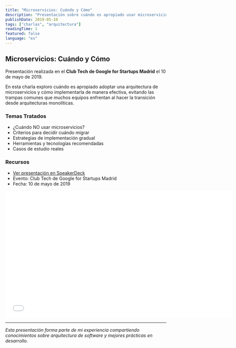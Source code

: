 ```yaml
---
title: "Microservicios: Cuándo y Cómo"
description: "Presentación sobre cuándo es apropiado usar microservicios y cómo implementarlos correctamente. Compartida en el Club Tech de Google for Startups Madrid."
publishDate: 2019-05-10
tags: ["charlas", "arquitectura"]
readingTime: 1
featured: false
language: "es"
---
```


## Microservicios: Cuándo y Cómo

Presentación realizada en el **Club Tech de Google for Startups Madrid** el 10 de mayo de 2019.

En esta charla exploro cuándo es apropiado adoptar una arquitectura de microservicios y cómo implementarla de manera efectiva, evitando las trampas comunes que muchos equipos enfrentan al hacer la transición desde arquitecturas monolíticas.

### Temas Tratados

- ¿Cuándo NO usar microservicios?
- Criterios para decidir cuándo migrar
- Estrategias de implementación gradual
- Herramientas y tecnologías recomendadas
- Casos de estudio reales

### Recursos

- [Ver presentación en SpeakerDeck](https://speakerdeck.com/chernando/microservicios-cuando-y-como)
- Evento: Club Tech de Google for Startups Madrid
- Fecha: 10 de mayo de 2019

<iframe id="talk_frame_515598" class="speakerdeck-iframe" src="//speakerdeck.com/player/d31b7fef74924fa9bb8e098690289dfc" width="710" height="399" style="aspect-ratio:710/399; border:0; padding:0; margin:0; background:transparent;" frameborder="0" allowtransparency="true" allowfullscreen="allowfullscreen"></iframe>

---

*Esta presentación forma parte de mi experiencia compartiendo conocimientos sobre arquitectura de software y mejores prácticas en desarrollo.*